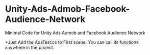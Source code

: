# Unity-Ads-Admob-Facebook-Audience-Network
Minimal Code for Unity Ads Admob and Facebook Audience Network

*Just Add the AdsTest.cs to First scene. You can call its functions anywhere in the project.

